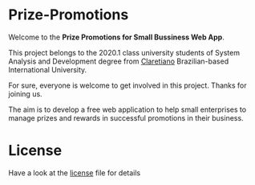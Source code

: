 # Prize-Promotions

Welcome to the <b>Prize Promotions for Small Bussiness Web App</b>. 

This project belongs to the 2020.1 class university students of System Analysis and Development degree from <a  href="https://claretiano.edu.br/"> Claretiano</a> Brazilian-based International University.

For sure, everyone is welcome to get involved in this project. Thanks for joining us. 

The aim is to develop a free web application to help small enterprises to manage prizes and rewards in successful promotions in their business.


# License

Have a look at the [license](https://github.com/Paulo-AndradeB/Prize-Promotions/blob/main/LICENSE) file for details
